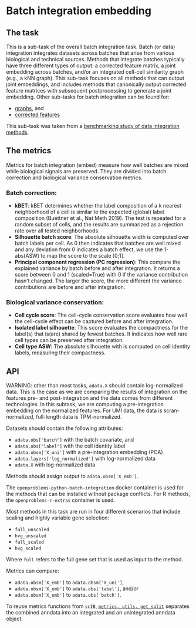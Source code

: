 <!--- TODO: add links --->

# Batch integration embedding

## The task

This is a sub-task of the overall batch integration task. Batch (or data) integration
integrates datasets across batches that arise from various biological and technical
sources. Methods that integrate batches typically have three different types of output:
a corrected feature matrix, a joint embedding across batches, and/or an integrated
cell-cell similarity graph (e.g., a kNN graph). This sub-task focuses on all methods
that can output joint embeddings, and includes methods that canonically output corrected
feature matrices with subsequent postprocessing to generate a joint embedding. Other
sub-tasks for batch integration can be found for:

* [graphs](../batch_integration_graph/), and
* [corrected features](../batch_integration_features)

This sub-task was taken from a
[benchmarking study of data integration
methods](https://www.biorxiv.org/content/10.1101/2020.05.22.111161v2).

## The metrics

Metrics for batch integration (embed) measure how well batches are mixed while biological signals are preserved. They are divided into batch correction and biological variance conservation metrics.

### Batch correction:

* **kBET**: kBET determines whether the label composition of a k nearest neighborhood of a cell is similar to the expected (global) label composition (Buettner et al., Nat Meth 2019). The test is repeated for a random subset of cells, and the results are summarized as a rejection rate over all tested neighborhoods.
* **Silhouette batch score**: The absolute silhouette width is computed over batch labels per cell. As 0 then indicates that batches are well mixed and any deviation from 0 indicates a batch effect, we use the 1-abs(ASW) to map the score to the scale [0;1].
* **Principal component regression (PC regression)**: This compare the explained variance by batch before and after integration. It returns a score between 0 and 1 (scaled=True) with 0 if the variance contribution hasn’t changed. The larger the score, the more different the variance contributions are before and after integration.


### Biological variance conservation:

* **Cell cycle score**: The cell-cycle conservation score evaluates how well the cell-cycle effect can be captured before and after integration.
* **Isolated label silhouette**: This score evaluates the compactness for the label(s) that is(are) shared by fewest batches. It indicates how well rare cell types can be preserved after integration.
* **Cell type ASW**: The absolute silhouette with is computed on cell identity labels, measuring their compactness.

## API

WARNING: other than most tasks, `adata.X` should contain log-normalized data.
   This is the case as we are comparing the results of integration on the
   features pre- and post-integration and the data comes from different technologies.
   In this subtask, we are computing a pre-integration embedding on the normalized
   features.
   For UMI data, the data is scran-normalized, full-length data is TPM-normalized.

Datasets should contain the following attributes:

* `adata.obs["batch"]` with the batch covariate, and
* `adata.obs["label"]` with the cell identity label
* `adata.obsm['X_uni']` with a pre-integration embedding (PCA)
* `adata.layers['log_normalized']` with log-normalized data
* `adata.X` with log-normalized data

Methods should assign output to `adata.obsm['X_emb']`.

The `openproblems-python-batch-integration` docker container is used for the methods
that can be installed without package conflicts. For R methods, the
`openproblems-r-extras` container is used.

Most methods in this task are run in four different scenarios that include scaling and
highly variable gene selection:

* `full_unscaled`
* `hvg_unscaled`
* `full_scaled`
* `hvg_scaled`

Where `full` refers to the full gene set that is used as input to the method.

Metrics can compare:

* `adata.obsm['X_emb']` to `adata.obsm['X_uni']`,
* `adata.obsm['X_emb']` to `adata.obs['label']`, and/or
* `adata.obsm['X_emb']` to `adata.obs['batch']`.

To reuse metrics functions from `scIB`, [`metrics._utils._get_split`](metrics/_utils.py)
separates the combined anndata into an integrated and an unintegrated anndata object.
